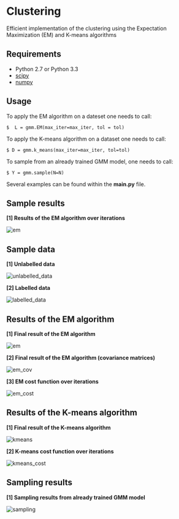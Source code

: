 # Clustering
Efficient implementation of the clustering using the Expectation Maximization (EM) and K-means algorithms

## Requirements

- Python 2.7 or Python 3.3
- [scipy](https://github.com/scipy/scipy)
- [numpy](https://github.com/numpy/numpy)

## Usage

To apply the EM algorithm on a dateset one needs to call:

	$  L = gmm.EM(max_iter=max_iter, tol = tol)

To apply the K-means algorithm on a dataset one needs to call:

	$ D = gmm.k_means(max_iter=max_iter, tol=tol)

To sample from an already trained GMM model, one needs to call:

	$ Y = gmm.sample(N=N)

Several examples can be found within the **main.py** file. 

## Sample results

**[1] Results of the EM algorithm over iterations**

![em](assets/em.gif)


## Sample data 

**[1] Unlabelled data**

![unlabelled_data](assets/unlabelled_data.png)

**[2] Labelled data**

![labelled_data](assets/labelled_data.png)

## Results of the EM algorithm

**[1] Final result of the EM algorithm**

![em](assets/em.png)

**[2] Final result of the EM algorithm (covariance matrices)**

![em_cov](assets/em_cov.png)

**[3] EM cost function over iterations**

![em_cost](assets/em_cost.png)

## Results of the K-means algorithm

**[1] Final result of the K-means algorithm**

![kmeans](assets/kmeans.png)

**[2] K-means cost function over iterations**

![kmeans_cost](assets/kmeans_cost.png)

## Sampling results

**[1] Sampling results from already trained GMM model**

![sampling](assets/sampling.png)

